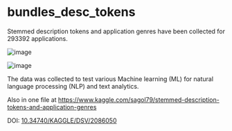 # bundles_desc_tokens
Stemmed description tokens and application genres have been collected for 293392 applications.

![image](https://user-images.githubusercontent.com/1008979/113477728-9caf5280-948c-11eb-9eeb-9ad1c2fd8937.png) 

![image](https://user-images.githubusercontent.com/1008979/113556015-7e6c6280-9604-11eb-99df-3d1587c8a509.png)

The data was collected to test various Machine learning (ML) for natural language processing (NLP) and text analytics.

Also in one file at https://www.kaggle.com/sagol79/stemmed-description-tokens-and-application-genres

DOI: [10.34740/KAGGLE/DSV/2086050](https://doi.org/10.34740/KAGGLE/DSV/2086050)
